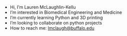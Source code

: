 -  Hi, I’m Lauren McLaughlin-Kellu
-  I’m interested in Biomedical Engineering and Medicine
-  I’m currently learning Python and 3D printing
-  I’m looking to collaborate on python projects
-  How to reach me: lmclaugh@buffalo.edu

<!---
Lmmk416/Lmmk416 is a ✨ special ✨ repository because its `README.md` (this file) appears on your GitHub profile.
You can click the Preview link to take a look at your changes.
--->
